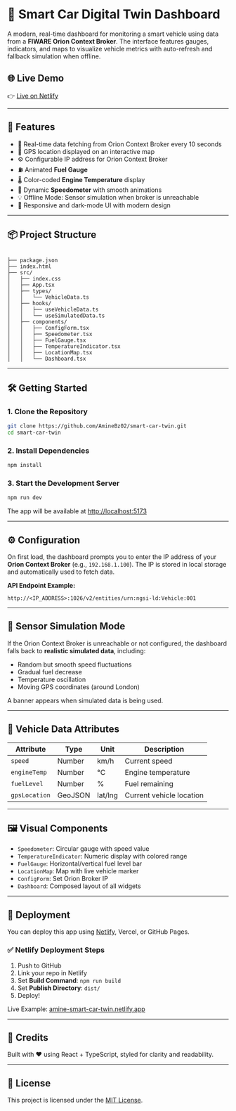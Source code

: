 


# 🚗 Smart Car Digital Twin Dashboard

A modern, real-time dashboard for monitoring a smart vehicle using data from a **FIWARE Orion Context Broker**. The interface features gauges, indicators, and maps to visualize vehicle metrics with auto-refresh and fallback simulation when offline.

## 🌐 Live Demo

👉 [Live on Netlify](https://amine-smart-car-twin.netlify.app/)

---

## 🧩 Features

- 🔄 Real-time data fetching from Orion Context Broker every 10 seconds
- 📍 GPS location displayed on an interactive map
- ⚙️ Configurable IP address for Orion Context Broker
- ⛽ Animated **Fuel Gauge**
- 🌡️ Color-coded **Engine Temperature** display
- 🚀 Dynamic **Speedometer** with smooth animations
- 💡 Offline Mode: Sensor simulation when broker is unreachable
- 🎨 Responsive and dark-mode UI with modern design

---

## 📦 Project Structure

```

├── package.json
├── index.html
├── src/
│   ├── index.css
│   ├── App.tsx
│   ├── types/
│   │   └── VehicleData.ts
│   ├── hooks/
│   │   ├── useVehicleData.ts
│   │   └── useSimulatedData.ts
│   ├── components/
│   │   ├── ConfigForm.tsx
│   │   ├── Speedometer.tsx
│   │   ├── FuelGauge.tsx
│   │   ├── TemperatureIndicator.tsx
│   │   ├── LocationMap.tsx
│   │   └── Dashboard.tsx

````

---

## 🛠️ Getting Started

### 1. Clone the Repository

```bash
git clone https://github.com/AmineBz02/smart-car-twin.git
cd smart-car-twin
````

### 2. Install Dependencies

```bash
npm install
```

### 3. Start the Development Server

```bash
npm run dev
```

The app will be available at [http://localhost:5173](http://localhost:5173)

---

## ⚙️ Configuration

On first load, the dashboard prompts you to enter the IP address of your **Orion Context Broker** (e.g., `192.168.1.100`). The IP is stored in local storage and automatically used to fetch data.

**API Endpoint Example:**

```
http://<IP_ADDRESS>:1026/v2/entities/urn:ngsi-ld:Vehicle:001
```

---

## 🧪 Sensor Simulation Mode

If the Orion Context Broker is unreachable or not configured, the dashboard falls back to **realistic simulated data**, including:

* Random but smooth speed fluctuations
* Gradual fuel decrease
* Temperature oscillation
* Moving GPS coordinates (around London)

A banner appears when simulated data is being used.

---

## 📡 Vehicle Data Attributes

| Attribute     | Type    | Unit    | Description              |
| ------------- | ------- | ------- | ------------------------ |
| `speed`       | Number  | km/h    | Current speed            |
| `engineTemp`  | Number  | °C      | Engine temperature       |
| `fuelLevel`   | Number  | %       | Fuel remaining           |
| `gpsLocation` | GeoJSON | lat/lng | Current vehicle location |

---

## 🖼️ Visual Components

* `Speedometer`: Circular gauge with speed value
* `TemperatureIndicator`: Numeric display with colored range
* `FuelGauge`: Horizontal/vertical fuel level bar
* `LocationMap`: Map with live vehicle marker
* `ConfigForm`: Set Orion Broker IP
* `Dashboard`: Composed layout of all widgets

---

## 🚀 Deployment

You can deploy this app using [Netlify](https://netlify.com), Vercel, or GitHub Pages.

### ✅ Netlify Deployment Steps

1. Push to GitHub
2. Link your repo in Netlify
3. Set **Build Command**: `npm run build`
4. Set **Publish Directory**: `dist/`
5. Deploy!

Live Example: [amine-smart-car-twin.netlify.app](https://amine-smart-car-twin.netlify.app/)

---

## 🧠 Credits

Built with ❤️ using React + TypeScript, styled for clarity and readability.

---

## 📜 License

This project is licensed under the [MIT License](LICENSE).

```


```

